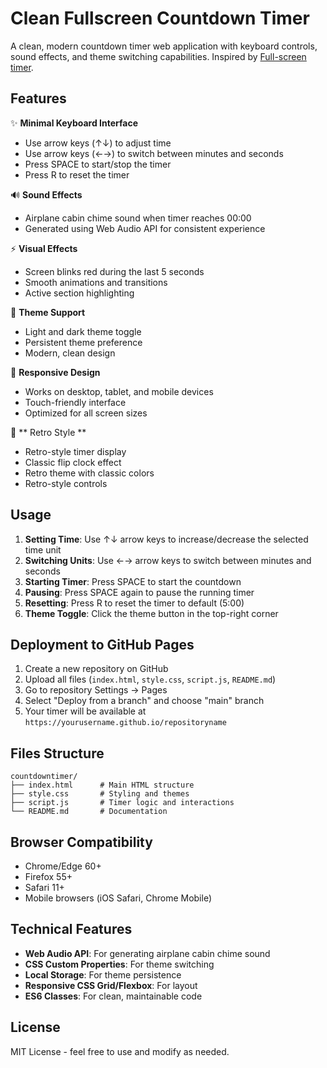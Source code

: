 # Clean Fullscreen Countdown Timer

A clean, modern countdown timer web application with keyboard controls, sound effects, and theme switching capabilities. Inspired by [Full-screen timer](https://github.com/alphakevin/fullscreen-timer).

## Features

✨ **Minimal Keyboard Interface**
- Use arrow keys (↑↓) to adjust time
- Use arrow keys (←→) to switch between minutes and seconds
- Press SPACE to start/stop the timer
- Press R to reset the timer

🔊 **Sound Effects**
- Airplane cabin chime sound when timer reaches 00:00
- Generated using Web Audio API for consistent experience

⚡ **Visual Effects**
- Screen blinks red during the last 5 seconds
- Smooth animations and transitions
- Active section highlighting

🎨 **Theme Support**
- Light and dark theme toggle
- Persistent theme preference
- Modern, clean design

📱 **Responsive Design**
- Works on desktop, tablet, and mobile devices
- Touch-friendly interface
- Optimized for all screen sizes

🤠 ** Retro Style **
- Retro-style timer display
- Classic flip clock effect
- Retro theme with classic colors
- Retro-style controls

## Usage

1. **Setting Time**: Use ↑↓ arrow keys to increase/decrease the selected time unit
2. **Switching Units**: Use ←→ arrow keys to switch between minutes and seconds
3. **Starting Timer**: Press SPACE to start the countdown
4. **Pausing**: Press SPACE again to pause the running timer
5. **Resetting**: Press R to reset the timer to default (5:00)
6. **Theme Toggle**: Click the theme button in the top-right corner

## Deployment to GitHub Pages

1. Create a new repository on GitHub
2. Upload all files (`index.html`, `style.css`, `script.js`, `README.md`)
3. Go to repository Settings → Pages
4. Select "Deploy from a branch" and choose "main" branch
5. Your timer will be available at `https://yourusername.github.io/repositoryname`

## Files Structure

```
countdowntimer/
├── index.html      # Main HTML structure
├── style.css       # Styling and themes
├── script.js       # Timer logic and interactions
└── README.md       # Documentation
```

## Browser Compatibility

- Chrome/Edge 60+
- Firefox 55+
- Safari 11+
- Mobile browsers (iOS Safari, Chrome Mobile)

## Technical Features

- **Web Audio API**: For generating airplane cabin chime sound
- **CSS Custom Properties**: For theme switching
- **Local Storage**: For theme persistence
- **Responsive CSS Grid/Flexbox**: For layout
- **ES6 Classes**: For clean, maintainable code

## License

MIT License - feel free to use and modify as needed.